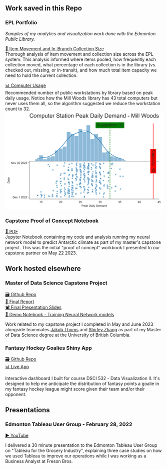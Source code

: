 ## Work saved in this Repo

### EPL Portfolio
*Samples of my analytics and visualization work done with the Edmonton Public Library.*  

[📝 Item Movement and In-Branch Collection Size](https://github.com/DanielCairns/portfolio/blob/main/EPL%20Item%20Movement%20and%20In-Branch%20Collection%20Size.pdf)  
Thorough analysis of item movement and collection size across the EPL system. This analysis informed where items pooled, how frequently each collection moved, what percentage of each collection is in the library (vs. checked out, missing, or in-transit), and how much total item capacity we need to hold the current collection.  

[📊 Computer Usage](https://github.com/DanielCairns/portfolio/blob/main/station_demand_Mill%20Woods_0.98-peak.png)  
Recommended number of public workstations by library based on peak daily usage. Notice how the Mill Woods library has 43 total computers but never uses them all, so the algorithm suggested we reduce the workstation count to 32.  
<img src="https://github.com/DanielCairns/portfolio/blob/main/station_demand_Mill%20Woods_0.98-peak.png" width="600" />



### Capstone Proof of Concept Notebook
[📝 PDF](https://github.com/DanielCairns/portfolio/blob/99c26d0408b09fd4458a297255794b639f91f82d/capstone_project.pdf)  
Jupyter Notebook containing my code and analysis running my neural network model to predict Antarctic climate as part of my master's capstone project. This was the initial "proof of concept" workbook I presented to our capstone partner on May 22 2023.

## Work hosted elsewhere

### **Master of Data Science Capstone Project**
[🗃️ Github Repo](https://github.com/SLIPP-isotopes/MDS_Antarctica_Showcase)  
[📝 Final Report](https://github.com/SLIPP-isotopes/MDS_Antarctica_Showcase/blob/main/docs/final_report/final_report.pdf)  
[📽️ Final Presentation Slides](https://github.com/SLIPP-isotopes/MDS_Antarctica_Showcase/blob/main/docs/presentations/final_presentation.pdf)  
[📓 Demo Notebook - Training Neural Network models](https://github.com/SLIPP-isotopes/MDS_Antarctica_Showcase/blob/main/notebooks/nn_workflow_demo.ipynb)

Work related to my capstone project I completed in May and June 2023 alongside teammates [Jakob Thoms](https://github.com/J99thoms) and [Shirley Zhang](https://github.com/shlrley) as part of my Master of Data Science degree at the University of British Columbia.

### Fantasy Hockey Goalies Shiny App
[🗃️ Github Repo](https://github.com/DanielCairns/fantasy_hockey_goalies)  
[📊 Live App](https://fantasy-hockey-goalies.onrender.com/)

Interactive dashboard I built for course DSCI 532 - Data Visualization II. It's designed to help me anticipate the distribution of fantasy points a goalie in my fantasy hockey league might score given their team and/or their opponent.

## Presentations

### Edmonton Tableau User Group - February 28, 2022

[▶️ YouTube](https://youtu.be/ML8FsWpMLek?t=3060)

I delivered a 30 minute presentation to the Edmonton Tableau User Group on "Tableau for the Grocery Industry", explaining three case studies on how we used Tableau to improve our operations while I was working as a Business Analyst at Freson Bros.
